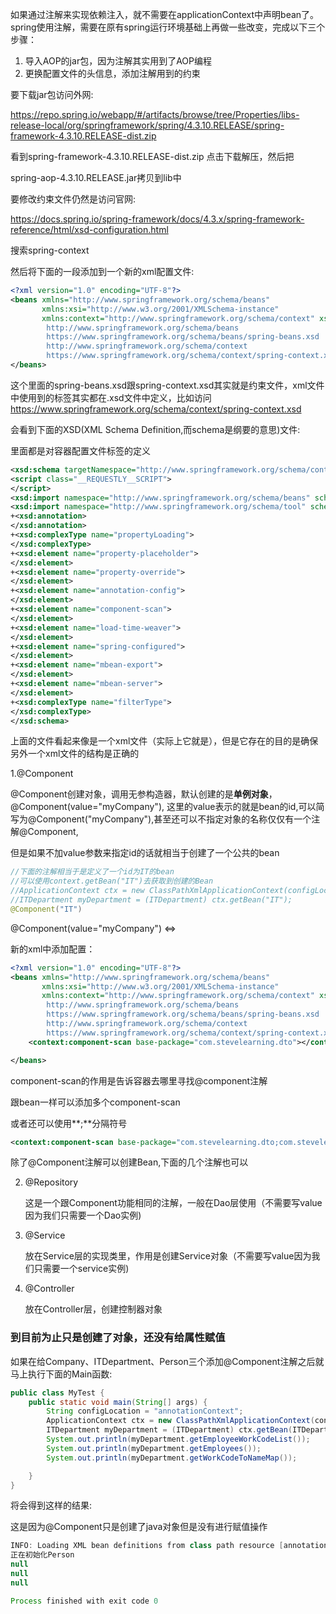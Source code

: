 如果通过注解来实现依赖注入，就不需要在applicationContext中声明bean了。spring使用注解，需要在原有spring运行环境基础上再做一些改变，完成以下三个步骤：

1. 导入AOP的jar包，因为注解其实用到了AOP编程
2. 更换配置文件的头信息，添加注解用到的约束

要下载jar包访问外网:

https://repo.spring.io/webapp/#/artifacts/browse/tree/Properties/libs-release-local/org/springframework/spring/4.3.10.RELEASE/spring-framework-4.3.10.RELEASE-dist.zip

看到spring-framework-4.3.10.RELEASE-dist.zip 点击下载解压，然后把

spring-aop-4.3.10.RELEASE.jar拷贝到lib中

要修改约束文件仍然是访问官网: 

https://docs.spring.io/spring-framework/docs/4.3.x/spring-framework-reference/html/xsd-configuration.html

搜索spring-context

然后将下面的一段添加到一个新的xml配置文件:

```xml
<?xml version="1.0" encoding="UTF-8"?>
<beans xmlns="http://www.springframework.org/schema/beans"
       xmlns:xsi="http://www.w3.org/2001/XMLSchema-instance"
       xmlns:context="http://www.springframework.org/schema/context" xsi:schemaLocation="
        http://www.springframework.org/schema/beans
        https://www.springframework.org/schema/beans/spring-beans.xsd
        http://www.springframework.org/schema/context
        https://www.springframework.org/schema/context/spring-context.xsd"> <!-- bean definitions here -->
</beans>
```

这个里面的spring-beans.xsd跟spring-context.xsd其实就是约束文件，xml文件中使用到的标签其实都在.xsd文件中定义，比如访问    https://www.springframework.org/schema/context/spring-context.xsd

会看到下面的XSD(XML Schema Definition,而schema是纲要的意思)文件:

里面都是对容器配置文件标签的定义

```xml
<xsd:schema targetNamespace="http://www.springframework.org/schema/context" elementFormDefault="qualified" attributeFormDefault="unqualified">
<script class="__REQUESTLY__SCRIPT">
</script>
<xsd:import namespace="http://www.springframework.org/schema/beans" schemaLocation="https://www.springframework.org/schema/beans/spring-beans-4.3.xsd"/>
<xsd:import namespace="http://www.springframework.org/schema/tool" schemaLocation="https://www.springframework.org/schema/tool/spring-tool-4.3.xsd"/>
+<xsd:annotation>
</xsd:annotation>
+<xsd:complexType name="propertyLoading">
</xsd:complexType>
+<xsd:element name="property-placeholder">
</xsd:element>
+<xsd:element name="property-override">
</xsd:element>
+<xsd:element name="annotation-config">
</xsd:element>
+<xsd:element name="component-scan">
</xsd:element>
+<xsd:element name="load-time-weaver">
</xsd:element>
+<xsd:element name="spring-configured">
</xsd:element>
+<xsd:element name="mbean-export">
</xsd:element>
+<xsd:element name="mbean-server">
</xsd:element>
+<xsd:complexType name="filterType">
</xsd:complexType>
</xsd:schema>
```

上面的文件看起来像是一个xml文件（实际上它就是），但是它存在的目的是确保另外一个xml文件的结构是正确的

1.@Component

@Component创建对象，调用无参构造器，默认创建的是**单例对象**，@Component(value="myCompany"), 这里的value表示的就是bean的id,可以简写为@Component("myCompany"),甚至还可以不指定对象的名称仅仅有一个注解@Component,

但是如果不加value参数来指定id的话就相当于创建了一个公共的bean

```java
//下面的注解相当于是定义了一个id为IT的bean
//可以使用context.getBean("IT")去获取到创建的Bean
//ApplicationContext ctx = new ClassPathXmlApplicationContext(configLocation);
//ITDepartment myDepartment = (ITDepartment) ctx.getBean("IT");
@Component("IT")
```

@Component(value="myCompany")  <=> <bean id="myCompany" class="com.stevelearning.dto"/>

新的xml中添加配置：

```xml
<?xml version="1.0" encoding="UTF-8"?>
<beans xmlns="http://www.springframework.org/schema/beans"
       xmlns:xsi="http://www.w3.org/2001/XMLSchema-instance"
       xmlns:context="http://www.springframework.org/schema/context" xsi:schemaLocation="
        http://www.springframework.org/schema/beans
        https://www.springframework.org/schema/beans/spring-beans.xsd
        http://www.springframework.org/schema/context
        https://www.springframework.org/schema/context/spring-context.xsd"> <!-- bean definitions here -->
    <context:component-scan base-package="com.stevelearning.dto"></context:component-scan>

</beans>
```

component-scan的作用是告诉容器去哪里寻找@component注解

跟bean一样可以添加多个component-scan

或者还可以使用**;**分隔符号

```xml
<context:component-scan base-package="com.stevelearning.dto;com.stevelearning.dao"></context:component-scan>
```

除了@Component注解可以创建Bean,下面的几个注解也可以

2. @Repository

   这是一个跟Component功能相同的注解，一般在Dao层使用（不需要写value因为我们只需要一个Dao实例)

3. @Service

   放在Service层的实现类里，作用是创建Service对象（不需要写value因为我们只需要一个service实例)

4. @Controller

   放在Controller层，创建控制器对象



### 到目前为止只是创建了对象，还没有给属性赋值

如果在给Company、ITDepartment、Person三个添加@Component注解之后就马上执行下面的Main函数:

```java
public class MyTest {
    public static void main(String[] args) {
        String configLocation = "annotationContext";
        ApplicationContext ctx = new ClassPathXmlApplicationContext(configLocation);
        ITDepartment myDepartment = (ITDepartment) ctx.getBean(ITDepartment.class);
        System.out.println(myDepartment.getEmployeeWorkCodeList());
        System.out.println(myDepartment.getEmployees());
        System.out.println(myDepartment.getWorkCodeToNameMap());

    }
}
```

将会得到这样的结果:

这是因为@Component只是创建了java对象但是没有进行赋值操作

```java
INFO: Loading XML bean definitions from class path resource [annotationContext]
正在初始化Person
null
null
null

Process finished with exit code 0

```

